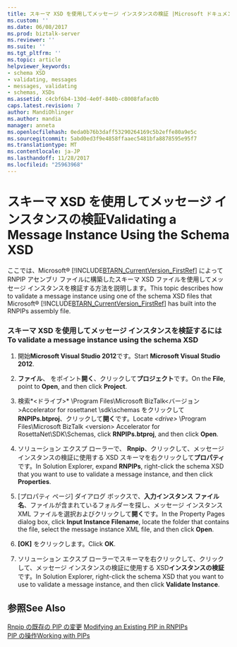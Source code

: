 ```yaml
---
title: スキーマ XSD を使用してメッセージ インスタンスの検証 |Microsoft ドキュメント
ms.custom: ''
ms.date: 06/08/2017
ms.prod: biztalk-server
ms.reviewer: ''
ms.suite: ''
ms.tgt_pltfrm: ''
ms.topic: article
helpviewer_keywords:
- schema XSD
- validating, messages
- messages, validating
- schemas, XSDs
ms.assetid: c4cbf6b4-130d-4e0f-840b-c8008fafac0b
caps.latest.revision: 7
author: MandiOhlinger
ms.author: mandia
manager: anneta
ms.openlocfilehash: 0eda0b76b3daff53290264169c5b2effe80a9e5c
ms.sourcegitcommit: 5abd0ed3f9e4858ffaaec5481bfa8878595e95f7
ms.translationtype: MT
ms.contentlocale: ja-JP
ms.lasthandoff: 11/28/2017
ms.locfileid: "25963968"
---
```

# <a name="validating-a-message-instance-using-the-schema-xsd"></a><span data-ttu-id="84f22-102">スキーマ XSD を使用してメッセージ インスタンスの検証</span><span class="sxs-lookup"><span data-stu-id="84f22-102">Validating a Message Instance Using the Schema XSD</span></span>
<span data-ttu-id="84f22-103">ここでは、Microsoft® [!INCLUDE[BTARN_CurrentVersion_FirstRef](../../includes/btarn-currentversion-firstref-md.md)] によって RNPIP アセンブリ ファイルに構築したスキーマ XSD ファイルを使用してメッセージ インスタンスを検証する方法を説明します。</span><span class="sxs-lookup"><span data-stu-id="84f22-103">This topic describes how to validate a message instance using one of the schema XSD files that Microsoft® [!INCLUDE[BTARN_CurrentVersion_FirstRef](../../includes/btarn-currentversion-firstref-md.md)] has built into the RNPIPs assembly file.</span></span>  
  
### <a name="to-validate-a-message-instance-using-the-schema-xsd"></a><span data-ttu-id="84f22-104">スキーマ XSD を使用してメッセージ インスタンスを検証するには</span><span class="sxs-lookup"><span data-stu-id="84f22-104">To validate a message instance using the schema XSD</span></span>  
  
1.  <span data-ttu-id="84f22-105">開始**Microsoft Visual Studio 2012**です。</span><span class="sxs-lookup"><span data-stu-id="84f22-105">Start **Microsoft Visual Studio 2012**.</span></span>  
  
2.  <span data-ttu-id="84f22-106">**ファイル**、 をポイント**開く**、クリックして**プロジェクト**です。</span><span class="sxs-lookup"><span data-stu-id="84f22-106">On the **File**, point to **Open**, and then click **Project**.</span></span>  
  
3.  <span data-ttu-id="84f22-107">検索*\<ドライブ\>* \Program Files\Microsoft BizTalk\<バージョン\>Accelerator for rosettanet \sdk\schemas をクリックして**RNPIPs.btproj**、クリックして**開く**です。</span><span class="sxs-lookup"><span data-stu-id="84f22-107">Locate *\<drive\>* \Program Files\Microsoft BizTalk \<version\> Accelerator for RosettaNet\SDK\Schemas, click **RNPIPs.btproj**, and then click **Open**.</span></span>  
  
4.  <span data-ttu-id="84f22-108">ソリューション エクスプ ローラーで、 **Rnpip**、クリックして、メッセージ インスタンスの検証に使用する XSD スキーマを右クリックして**プロパティ**です。</span><span class="sxs-lookup"><span data-stu-id="84f22-108">In Solution Explorer, expand **RNPIPs**, right-click the schema XSD that you want to use to validate a message instance, and then click **Properties**.</span></span>  
  
5.  <span data-ttu-id="84f22-109">[プロパティ ページ] ダイアログ ボックスで、**入力インスタンス ファイル名**、ファイルが含まれているフォルダーを探し、メッセージ インスタンス XML ファイルを選択およびクリックして**開く**です。</span><span class="sxs-lookup"><span data-stu-id="84f22-109">In the Property Pages dialog box, click **Input Instance Filename**, locate the folder that contains the file, select the message instance XML file, and then click **Open**.</span></span>  
  
6.  <span data-ttu-id="84f22-110">**[OK]** をクリックします。</span><span class="sxs-lookup"><span data-stu-id="84f22-110">Click **OK**.</span></span>  
  
7.  <span data-ttu-id="84f22-111">ソリューション エクスプ ローラーでスキーマを右クリックして、クリックして、メッセージ インスタンスの検証に使用する XSD**インスタンスの検証**です。</span><span class="sxs-lookup"><span data-stu-id="84f22-111">In Solution Explorer, right-click the schema XSD that you want to use to validate a message instance, and then click **Validate Instance**.</span></span>  
  
## <a name="see-also"></a><span data-ttu-id="84f22-112">参照</span><span class="sxs-lookup"><span data-stu-id="84f22-112">See Also</span></span>  
 <span data-ttu-id="84f22-113">[Rnpip の既存の PIP の変更](../../adapters-and-accelerators/accelerator-rosettanet/modifying-an-existing-pip-in-rnpips.md) </span><span class="sxs-lookup"><span data-stu-id="84f22-113">[Modifying an Existing PIP in RNPIPs](../../adapters-and-accelerators/accelerator-rosettanet/modifying-an-existing-pip-in-rnpips.md) </span></span>  
 [<span data-ttu-id="84f22-114">PIP の操作</span><span class="sxs-lookup"><span data-stu-id="84f22-114">Working with PIPs</span></span>](../../adapters-and-accelerators/accelerator-rosettanet/working-with-pips.md)